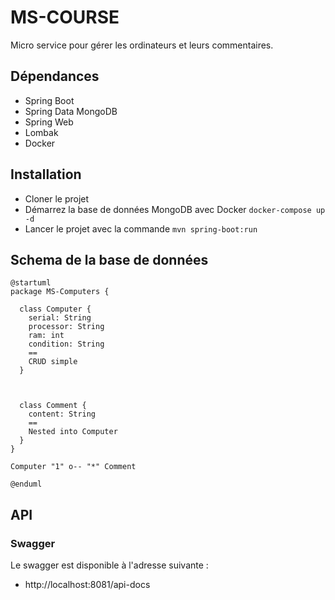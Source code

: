 # MS-COURSE

Micro service pour gérer les ordinateurs et leurs commentaires.

## Dépendances

- Spring Boot
- Spring Data MongoDB
- Spring Web
- Lombak
- Docker

## Installation

- Cloner le projet
- Démarrez la base de données MongoDB avec Docker `docker-compose up -d`
- Lancer le projet avec la commande `mvn spring-boot:run`

## Schema de la base de données

```plantuml
@startuml
package MS-Computers {
  
  class Computer {
    serial: String
    processor: String
    ram: int
    condition: String
    ==
    CRUD simple
  }
  
  
  
  class Comment {
    content: String
    ==
    Nested into Computer
  }
}

Computer "1" o-- "*" Comment

@enduml
```

## API

### Swagger

Le swagger est disponible à l'adresse suivante :
- http://localhost:8081/api-docs


